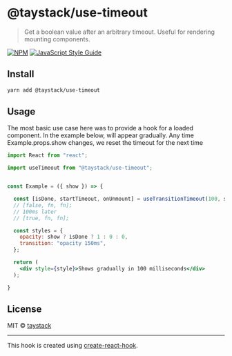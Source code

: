 # @taystack/use-timeout

> Get a boolean value after an arbitrary timeout. Useful for rendering mounting components.

[![NPM](https://img.shields.io/npm/v/@taystack/use-timeout.svg)](https://www.npmjs.com/package/@taystack/use-timeout) [![JavaScript Style Guide](https://img.shields.io/badge/code_style-standard-brightgreen.svg)](https://standardjs.com)

## Install

```bash
yarn add @taystack/use-timeout
```

## Usage
The most basic use case here was to provide a hook for a loaded component.
In the example below, <Example /> will appear gradually.
Any time Example.props.show changes, we reset the timeout for the next time


```jsx
import React from "react";

import useTimeout from "@taystack/use-timeout";


const Example = ({ show }) => {

  const [isDone, startTimeout, onUnmount] = useTransitionTimeout(100, show);
  // [false, fn, fn];
  // 100ms later
  // [true, fn, fn];

  const styles = {
    opacity: show ? isDone ? 1 : 0 : 0,
    transition: "opacity 150ms",
  };

  return (
    <div style={style}>Shows gradually in 100 milliseconds</div>
  );

}
```

## License

MIT © [taystack](https://github.com/taystack)

---

This hook is created using [create-react-hook](https://github.com/hermanya/create-react-hook).
